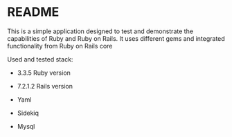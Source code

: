 # README

This is a simple application designed to test and demonstrate the capabilities of Ruby and Ruby on Rails. It uses different gems and integrated functionality from Ruby on Rails core

Used and tested stack: 

* 3.3.5 Ruby version 

* 7.2.1.2 Rails version 

* Yaml

* Sidekiq

* Mysql
